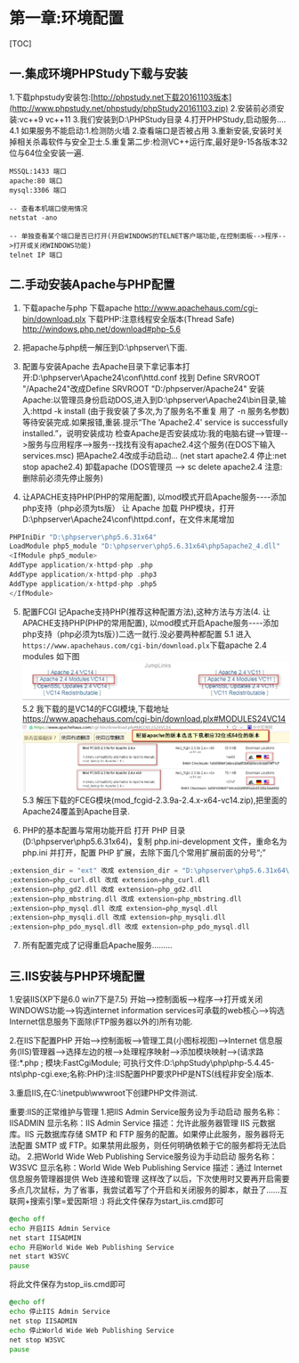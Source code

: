 # 第一章:环境配置
[TOC]

## 一.集成环境PHPStudy下载与安装
1.下载phpstudy安装包:[http://phpstudy.net下载20161103版本](http://www.phpstudy.net/phpstudy/phpStudy20161103.zip)
2.安装前必须安装:vc++9  vc++11
3.我们安装到D:\PHPStudy目录
4.打开PHPStudy,启动服务....
    4.1 如果服务不能启动:1.检测防火墙 2.查看端口是否被占用 3.重新安装,安装时关掉相关杀毒软件与安全卫士.5.重复第二步:检测VC++运行库,最好是9-15各版本32位与64位全安装一遍.
```SHELL
MSSQL:1433 端口
apache:80 端口   
mysql:3306 端口

-- 查看本机端口使用情况
netstat -ano

-- 单独查看某个端口是否已打开(开启WINDOWS的TELNET客户端功能,在控制面板-->程序-->打开或关闭WINDOWS功能)
telnet IP 端口
```

## 二.手动安装Apache与PHP配置
1. 下载apache与php
下载apache
http://www.apachehaus.com/cgi-bin/download.plx
下载PHP:注意线程安全版本(Thread Safe)
http://windows.php.net/download#php-5.6

2. 把apache与php统一解压到D:\phpserver\下面.

3. 配置与安装Apache
去Apache目录下拿记事本打开:D:\phpserver\Apache24\conf\httd.conf  找到 Define SRVROOT "/Apache24"改成Define SRVROOT "D:/phpserver/Apache24"
安装Apache:以管理员身份启动DOS,进入到D:\phpserver\Apache24\bin目录,输入:httpd -k install (由于我安装了多次,为了服务名不重复 用了 -n 服务名参数) 等待安装完成.如果报错,重装.提示“The 'Apache2.4' service is successfully installed.”，说明安装成功
检查Apache是否安装成功:我的电脑右键-->管理-->服务与应用程序-->服务--找找有没有apache2.4这个服务(在DOS下输入services.msc)
把Apache2.4改成手动启动...  (net start apache2.4     停止:net  stop apache2.4)
卸载apache   (DOS管理员 --> sc delete apache2.4  注意:删除前必须先停止服务)

4. 让APACHE支持PHP(PHP的常用配置), 以mod模式开启Apache服务----添加php支持（php必须为ts版）
让 Apache 加载 PHP模块，打开 D:\phpserver\Apache24\conf\httpd.conf，在文件末尾增加
```php
PHPIniDir "D:\phpserver\php5.6.31x64"
LoadModule php5_module "D:\phpserver\php5.6.31x64\php5apache2_4.dll"
<IfModule php5_module>
AddType application/x-httpd-php .php
AddType application/x-httpd-php .php3
AddType application/x-httpd-php .php5
</IfModule>
```
5. 配置FCGI 记Apache支持PHP(推荐这种配置方法),这种方法与方法(4. 让APACHE支持PHP(PHP的常用配置), 以mod模式开启Apache服务----添加php支持（php必须为ts版）)二选一就行.没必要两种都配置
 5.1 进入`https://www.apachehaus.com/cgi-bin/download.plx`下载apache 2.4 modules 如下图
![](./_image/2018-11-05-16-43-43.jpg)
5.2 我下载的是VC14的FCGI模块,下载地址 https://www.apachehaus.com/cgi-bin/download.plx#MODULES24VC14
![](./_image/2018-11-05-16-46-42.jpg)
5.3 解压下载的FCEG模块(mod_fcgid-2.3.9a-2.4.x-x64-vc14.zip),把里面的Apache24覆盖到Apache目录.



6. PHP的基本配置与常用功能开启
打开 PHP 目录(D:\phpserver\php5.6.31x64)，复制 php.ini-development 文件，重命名为 php.ini 并打开，配置 PHP 扩展，去除下面几个常用扩展前面的分号“;”
```php
;extension_dir = "ext" 改成 extension_dir = "D:\phpserver\php5.6.31x64\ext"
;extension=php_curl.dll 改成 extension=php_curl.dll
;extension=php_gd2.dll 改成 extension=php_gd2.dll
;extension=php_mbstring.dll 改成 extension=php_mbstring.dll
;extension=php_mysql.dll 改成 extension=php_mysql.dll
;extension=php_mysqli.dll 改成 extension=php_mysqli.dll
;extension=php_pdo_mysql.dll 改成 extension=php_pdo_mysql.dll
```

7. 所有配置完成了记得重启Apache服务.........

## 三.IIS安装与PHP环境配置
1.安装IIS(XP下是6.0 win7下是7.5)
开始-->控制面板-->程序-->打开或关闭WINDOWS功能-->钩选internet information services可承载的web核心-->钩选Internet信息服务下面除(FTP服务器以外的)所有功能.

2.在IIS下配置PHP
开始-->控制面板-->管理工具(小图标视图)-->Internet 信息服务(IIS)管理器-->选择左边的根-->处理程序映射-->添加模块映射-->(请求路径:*.php ; 模块:FastCgiModule; 可执行文件:D:\phpStudy\php\php-5.4.45-nts\php-cgi.exe;名称:PHP)注:IIS配置PHP要求PHP是NTS(线程非安全)版本.

3.重启IIS,在C:\inetpub\wwwroot下创建PHP文件测试.

重要:IIS的正常维护与管理
1.把IIS Admin Service服务设为手动启动
服务名称：IISADMIN
显示名称：IIS Admin Service
描述：允许此服务器管理 IIS 元数据库。IIS 元数据库存储 SMTP 和 FTP 服务的配置。如果停止此服务，服务器将无法配置 SMTP 或 FTP。如果禁用此服务，则任何明确依赖于它的服务都将无法启动。
2.把World Wide Web Publishing Service服务设为手动启动
服务名称：W3SVC
显示名称：World Wide Web Publishing Service
描述：通过 Internet 信息服务管理器提供 Web 连接和管理
这样改了以后，下次使用时又要再开启需要多点几次鼠标，为了省事，我尝试着写了个开启和关闭服务的脚本，献丑了……互联网+搜索引擎=爱因斯坦 :)
将此文件保存为start_iis.cmd即可
```bat
@echo off
echo 开启IIS Admin Service
net start IISADMIN
echo 开启World Wide Web Publishing Service
net start W3SVC
pause
```

将此文件保存为stop_iis.cmd即可
```bat
@echo off
echo 停止IIS Admin Service
net stop IISADMIN
echo 停止World Wide Web Publishing Service
net stop W3SVC
pause
```



